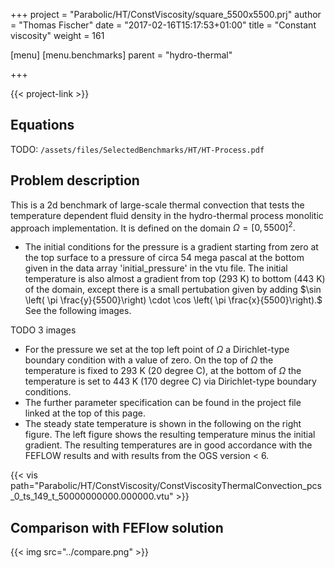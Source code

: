 +++
project = "Parabolic/HT/ConstViscosity/square_5500x5500.prj"
author = "Thomas Fischer"
date = "2017-02-16T15:17:53+01:00"
title = "Constant viscosity"
weight = 161

[menu]
  [menu.benchmarks]
    parent = "hydro-thermal"

+++

{{< project-link >}}

## Equations

TODO: `/assets/files/SelectedBenchmarks/HT/HT-Process.pdf`

## Problem description

This is a 2d benchmark of large-scale thermal convection that tests the temperature dependent fluid density in the hydro-thermal process monolitic approach implementation. It is defined on the domain $\Omega = [0,5500]^2.$

- The initial conditions for the pressure is a gradient starting from zero at the top surface to a pressure of circa 54 mega pascal at the bottom given in the data array 'initial_pressure' in the vtu file. The initial temperature is also almost a gradient from top (293 K) to bottom (443 K) of the domain, except there is a small pertubation given by adding $\sin \left( \pi \frac{y}{5500}\right) \cdot \cos \left( \pi \frac{x}{5500}\right).$ See the following images.

TODO 3 images

- For the pressure we set at the top left point of $\Omega$ a Dirichlet-type boundary condition with a value of zero. On the top of $\Omega$ the temperature is fixed to 293 K (20 degree C), at the bottom  of $\Omega$ the temperature is set to 443 K (170 degree C) via Dirichlet-type boundary conditions.
- The further parameter specification can be found in the project file linked at the top of this page.
- The steady state temperature is shown in the following on the right figure. The left figure shows the resulting temperature minus the initial gradient. The resulting temperatures are in good accordance with the FEFLOW results and with results from the OGS version < 6.

{{< vis path="Parabolic/HT/ConstViscosity/ConstViscosityThermalConvection_pcs_0_ts_149_t_50000000000.000000.vtu" >}}

## Comparison with FEFlow solution

{{< img src="../compare.png" >}}
